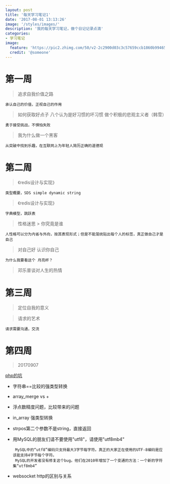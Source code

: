 ```yaml
---
layout: post
title: '每天学习笔记1'
date: '2017-08-01 13:13:26'
image: '/styles/images/'
description: '我的每天学习笔记，做个日记记录点滴'
categories:
- 学习笔记
image:
  feature: 'https://pic2.zhimg.com/50/v2-2c2900d03c3c57659ccb1860b9946549_hd.jpg'
  credit: '@someone'
---
```


# 第一周
> 追求自我价值之路
```
承认自己的价值，正视自己的作用
```
> 如何获取好点子
> 八个认为是好习惯的坏习惯
> 做个积极的悲观主义者（韩雪）
```
勇于接受挑战，不惧怕失败
```
> 我为什么做一个黑客
```
从突破中找到乐趣，在互联网上为年轻人简历正确的道德观   
```

# 第二周
> 《redis设计与实现》
```
类型概要，SDS simple dynamic string
```
> 《redis设计与实现》
```
字典模型，跳跃表
```
> 性格迷思 > 你究竟是谁
```
人性格可以分为内省与外向，按其表现形式；但是不能笼统贴出每个人的标签，真正做自己才是自己
```

> 对自己好 认识你自己
```
为什么我要看这个 月亮杯？
```
> 邓乐普谈对人生的热情

# 第三周
> 定位自我的意义


> 请求的艺术
```
请求需要沟通，交流
```

# 第四周
> 20170907
    
[php的坑](https://segmentfault.com/a/1190000010748235?utm_source=weekly&utm_medium=email&utm_campaign=email_weekly)

- 字符串==比较的强类型转换    
- array_merge vs +            
- 浮点数精度问题，比较带来的问题            
- in_array 强类型转换            
- strpos第二个参数不是string，直接返回        
- 用MySQL的朋友们请不要使用"utf8"，请使用"utf8mb4"        

       MySQL中的“utf8”编码只支持最大3字节每字符。真正的大家正在使用的UTF-8编码是应该能支持4字节每个字符。
       MySQL的开发者没有修复这个bug。他们在2010年增加了一个变通的方法：一个新的字符集“utf8mb4”
- websocket http的区别与关系


